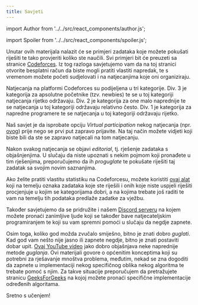 ```yaml
---
title: Savjeti
---
```


import Author from '../../src/react_components/author.js';

import Spoiler from '../../src/react_components/spoiler.js';

<Author authorName='Ivan Vlahov' githubUsername='vlahovivan'/>

Unutar ovih materijala nalazit će se primjeri zadataka koje možete pokušati riješiti te tako provjeriti koliko ste naučili. Svi primjeri bit će preuzeti sa stranice [Codeforces](https://codeforces.com). Iz tog razloga savjetujemo vam da na toj stranici otvorite besplatni račun da biste mogli pratiti vlastiti napredak, te s vremenom možete početi sudjelovati i na natjecanjima koje oni organiziraju.

Natjecanja na platformi Codeforces su podijeljena u tri kategorije. Div. 3 je kategorija za apsolutne početnike (tzv. newbies) te se u toj kategoriji natjecanja rijetko održavaju. Div. 2 je kategorija za one malo naprednije te se natjecanja u toj kategoriji održavaju relativno često. Div. 1 je kategorija za napredne programere te se natjecanja u toj kategoriji održavaju rijetko. 

Naš savjet je da isprobate opciju _Virtual participation_ nekog natjecanja (npr. [ovog](https://codeforces.com/contest/1462)) prije nego se prvi put zapravo prijavite. Na taj način možete vidjeti koji biste bili da ste se zapravo natjecali na tom natjecanju.

Nakon svakog natjecanja se objavi _editorial_, tj. rješenje zadataka s objašnjenjima. U slučaju da niste upoznati s nekim pojmom koji pronađete u tim rješenjima, preporučujemo da ih _proguglate_ te pokušate riješiti taj zadatak sa svojim novim saznanjima.

Ako želite pratiti vlastitu statistiku na Codeforcesu, možete koristiti [ovaj alat](https://recommender.codedrills.io/) koji na temelju oznaka zadataka koje ste riješili i onih koje niste uspjeli riješiti procjenjuje u kojim se kategorijama dobri, a na kojima trebate još raditi te vam na temelju tih podataka predlaže zadatke za vježbu.

Također savjetujemo da se pridružite i našem [Discord serveru](https://discord.gg/E7ad4UGbrG) na kojem možete pronaći zanimljive ljude koji se također bave natjecateljskim programiranjem te koji su vam spremni pomoći u slučaju da negdje zapnete.

Osim toga, koliko god možda zvučalo smiješno, bitno je znati dobro _guglati_. Kad god vam nešto nije jasno ili zapnete negdje, bitno je znati postaviti dobar upit. [Ovaj YouTube video](https://www.youtube.com/watch?v=cEBkvm0-rg0) jako dobro objašnjava neke naprednije metode _guglanja_. Ovi materijali govore o općenitim konceptima koji su potrebni za rješavanje mnoštva problema, međutim, nekad se zna dogoditi da zapnete u implementaciji nekog specifičnog oblika nekog algoritma te trebate pomoć s njim. Za takve situacije preporučujem da pretražujete stranicu [GeeksForGeeks](https://www.geeksforgeeks.org/) na kojoj možete pronaći specifične implementacije određenih algoritama.

Sretno s učenjem!


